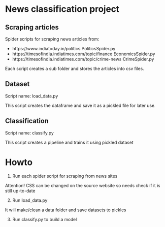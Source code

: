 <h1>News classification project</h1>

<h2>Scraping articles</h2>
Spider scripts for scraping news articles from:
<ul>
<li>https://www.indiatoday.in/politics PoliticsSpider.py</li>
<li>https://timesofindia.indiatimes.com/topic/finance EconomicsSpider.py</li>
<li>https://timesofindia.indiatimes.com/topic/crime-news CrimeSpider.py</li>
</ul>

Each script creates a sub folder and stores the articles into csv files. 

<h2>Dataset</h2>
Script name: load_data.py

This script creates the dataframe and save it as a pickled file for later use.

<h2>Classification</h2>
Script name: classify.py

This script creates a pipeline and trains it using pickled dataset

<h1>Howto</h1>

1) Run each spider script for scraping from news sites

Attention! CSS can be changed on the source website so needs check if it is still up-to-date

2) Run load_data.py

It will make/clean a data folder and save datasets to pickles

3) Run classify.py to build a model
